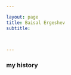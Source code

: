 ```yaml
---

layout: page
title: Baisal Ergeshev
subtitle: 
                       


---
```






### my history


